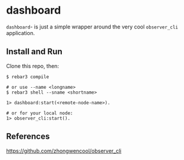# dashboard

`dashboard`- is just a simple wrapper around the very cool
`observer_cli` application.

## Install and Run

Clone this repo, then:

    $ rebar3 compile
    
    # or use --name <longname>
    $ rebar3 shell --sname <shortname>
    
    1> dashboard:start(<remote-node-name>).
    
    # or for your local node:
    1> observer_cli:start().
    
## References

https://github.com/zhongwencool/observer_cli
